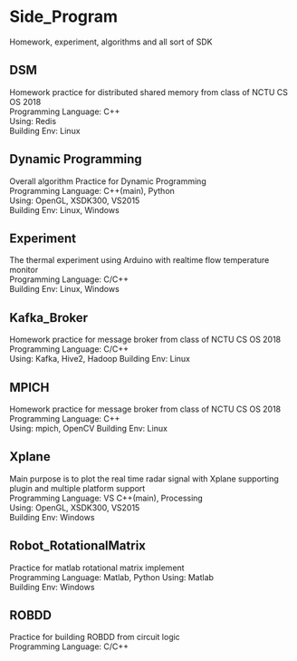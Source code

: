 
# Side_Program

Homework, experiment, algorithms and all sort of SDK

## DSM
Homework practice for distributed shared memory from class of NCTU CS OS 2018  
Programming Language: C++  
Using: Redis  
Building Env: Linux


## Dynamic Programming
Overall algorithm Practice for Dynamic Programming  
Programming Language: C++(main), Python  
Using: OpenGL, XSDK300, VS2015  
Building Env: Linux, Windows

## Experiment
The thermal experiment using Arduino with realtime flow  temperature monitor  
Programming Language: C/C++  
Building Env: Linux, Windows

## Kafka_Broker
Homework practice for message broker from class of NCTU CS OS 2018  
Programming Language: C/C++  
Using: Kafka, Hive2, Hadoop
Building Env: Linux

## MPICH
Homework practice for message broker from class of NCTU CS OS 2018
Programming Language: C++  
Using: mpich, OpenCV
Building Env: Linux

## Xplane
Main purpose is to plot the real time radar signal with Xplane supporting plugin and multiple platform support  
Programming Language: VS C++(main), Processing  
Using: OpenGL, XSDK300, VS2015  
Building Env: Windows

## Robot_RotationalMatrix
Practice for matlab rotational matrix implement  
Programming Language:  Matlab, Python
Using: Matlab  
Building Env: Windows  


## ROBDD
Practice for building ROBDD from circuit logic  
Programming Language: C/C++